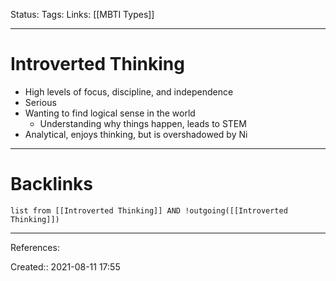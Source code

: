 Status: 
Tags: 
Links: [[MBTI Types]]
___
# Introverted Thinking
- High levels of focus, discipline, and independence
- Serious
- Wanting to find logical sense in the world
	- Understanding why things happen, leads to STEM
- Analytical, enjoys thinking, but is overshadowed by Ni
___
# Backlinks
```dataview
list from [[Introverted Thinking]] AND !outgoing([[Introverted Thinking]])
```
___
References:

Created:: 2021-08-11 17:55
